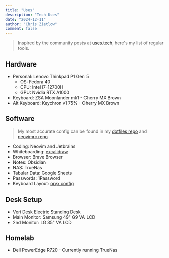 ```yaml
---
title: "Uses"
description: "Tech Uses"
date: "2024-12-11"
author: "Chris Zietlow"
comment: false
---
```


> Inspired by the community posts at [uses.tech](https://uses.tech), here's my list of regular tools.

## Hardware 

- Personal: Lenovo Thinkpad P1 Gen 5
  - OS: Fedora 40
  - CPU: Intel i7-12700H
  - GPU: Nvidia RTX A1000
- Keyboard: ZSA Moonlander mk1 - Cherry MX Brown
- Alt Keyboard: Keychron v1 75% - Cherry MX Brown


## Software 

> My most accurate config can be found in my [dotfiles repo](https://github.com/aczietlow/nix-dev-configuration) and [neovimrc repo](https://github.com/aczietlow/nvimrc)

- Coding: Neovim and Jetbrains
- Whiteboarding: [excalidraw](https://excalidraw.com/)
- Browser: Brave Browser
- Notes: Obsidian
- NAS: TrueNas
- Tabular Data: Google Sheets
- Passwords: 1Password
- Keyboard Layout: [oryx config](https://configure.zsa.io/moonlander/layouts/xPpM5/latest/0)

## Desk Setup 

- Veri Desk Electric Standing Desk
- Main Monitor: Samsung 49" G9 VA LCD
- 2nd Monitor: LG 35" VA LCD

## Homelab

- Dell PowerEdge R720 - Currently running TrueNas

